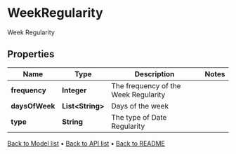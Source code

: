 

# WeekRegularity

Week Regularity

## Properties

| Name | Type | Description | Notes |
|------------ | ------------- | ------------- | -------------|
|**frequency** | **Integer** | The frequency of the Week Regularity |  |
|**daysOfWeek** | **List&lt;String&gt;** | Days of the week |  |
|**type** | **String** | The type of Date Regularity |  |



[Back to Model list](../README.md#documentation-for-models) &#8226; [Back to API list](../README.md#documentation-for-api-endpoints) &#8226; [Back to README](../README.md)


